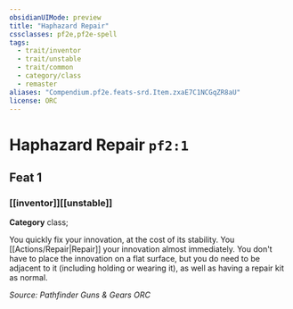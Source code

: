 ```yaml
---
obsidianUIMode: preview
title: "Haphazard Repair"
cssclasses: pf2e,pf2e-spell
tags:
  - trait/inventor
  - trait/unstable
  - trait/common
  - category/class
  - remaster
aliases: "Compendium.pf2e.feats-srd.Item.zxaE7C1NCGqZR8aU"
license: ORC
---
```

# Haphazard Repair `pf2:1`
## Feat 1
### [[inventor]][[unstable]]

**Category** class; 




You quickly fix your innovation, at the cost of its stability. You [[Actions/Repair|Repair]] your innovation almost immediately. You don't have to place the innovation on a flat surface, but you do need to be adjacent to it (including holding or wearing it), as well as having a repair kit as normal.

*Source: Pathfinder Guns & Gears*
*ORC*